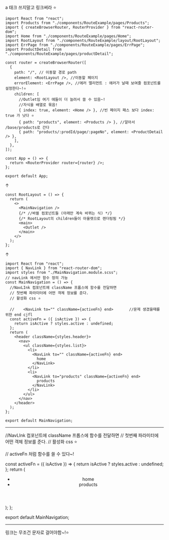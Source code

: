 a 태크 쓰지말고 링크써라 ⭐️

```
import React from "react";
import Products from "./components/RouteExample/pages/Products";
import { createBrowserRouter, RouterProvider } from "react-router-dom";
import Home from "./components/RouteExample/pages/Home";
import RootLayout from "./components/RouteExample/layout/RootLayout";
import ErrPage from "./components/RouteExample/pages/ErrPage";
import ProductDetail from "./components/RouteExample/pages/productDetail";

const router = createBrowserRouter([
  {
    path: "/", // 이동할 경로 path
    element: <RootLayout />, //이동할 페이지
    errorElement: <ErrPage />, //에러 엘리먼트 : 에러가 날때 보여줄 컴포넌트를 설정한다~!⭐️
    children: [
      //Outlet임 여기 애들이 더 늘려서 쓸 수 있음~!
      //자식을 배열로 묶음!
      { index: true, element: <Home /> }, //빈 페이지 패스 보다 index: true 가 낫다 ⭐️
      { path: "products", element: <Products /> }, //알아서 /base/products로 간다
      { path: "products/:prodId/page/:pageNo", element: <ProductDetail /> },
    ],
  },
]);

const App = () => {
  return <RouterProvider router={router} />;
};

export default App;

```

↑

```
const RootLayout = () => {
  return (
    <>
      <MainNavigation />
      {/* //바뀔 컴포넌트들 (아래만 계속 바뀌는 식) */}
      {/* RootLayout의 children들이 아울렛으로 렌더링됨 */}
      <main>
        <Outlet />
      </main>
    </>
  );
};
```

↑

```
import React from "react";
import { NavLink } from "react-router-dom";
import styles from "./MainNavigation.module.scss";
// navLink 에서만 함수 정의 가능
const MainNavigation = () => {
  //NavLInk 컴포넌트에 className 프롭스에 함수를 전달하면
  // 첫번째 파라미터에 어떤 객체 정보를 준다.
  // 활성화 css ⭐️

  //    <NavLink to="" className={activeFn} end>       //문제 생겼을때를 위한 end cjfl
  const activeFn = ({ isActive }) => {
    return isActive ? styles.active : undefined;
  };
  return (
    <header className={styles.header}>
      <nav>
        <ul className={styles.list}>
          <li>
            <NavLink to="" className={activeFn} end>
              home
            </NavLink>
          </li>
          <li>
            <NavLink to="products" className={activeFn} end>
              products
            </NavLink>
          </li>
        </ul>
      </nav>
    </header>
  );
};

export default MainNavigation;

```

---

//NavLInk 컴포넌트에 className 프롭스에 함수를 전달하면
// 첫번째 파라미터에 어떤 객체 정보를 준다.
// 활성화 css ⭐️

// activeFn 처럼 함수를 쓸 수 있다~!

const activeFn = ({ isActive }) => {
return isActive ? styles.active : undefined;
};
return (
<header className={styles.header}>
<nav>
<ul className={styles.list}>
<li>
<NavLink to="" className={activeFn} end>
home
</NavLink>
</li>
<li>
<NavLink to="products" className={activeFn} end>
products
</NavLink>
</li>
</ul>
</nav>
</header>
);
};

export default MainNavigation;

---

 <Link to={ev.id.toString()}>

링크는 무조건 문자로 걸어야함~!⭐️
